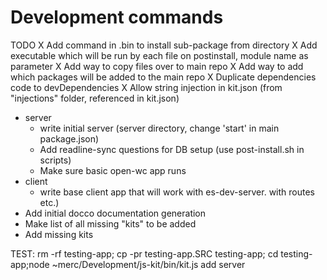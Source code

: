 
# Development commands

TODO
X Add command in .bin to install sub-package from directory
X Add executable which will be run by each file on postinstall, module name as parameter
X Add way to copy files over to main repo
X Add way to add which packages will be added to the main repo
X Duplicate dependencies code to devDependencies
X Allow string injection in kit.json (from "injections" folder, referenced in kit.json)
* server
  * write initial server (server directory, change 'start' in main package.json)
  * Add readline-sync questions for DB setup (use post-install.sh in scripts)
  * Make sure basic open-wc app runs
* client
  * write base client app that will work with es-dev-server. with routes etc.)
* Add initial docco documentation generation
* Make list of all missing "kits" to be added
* Add missing kits

TEST:
rm -rf testing-app; cp -pr testing-app.SRC testing-app; cd testing-app;node ~merc/Development/js-kit/bin/kit.js add server
